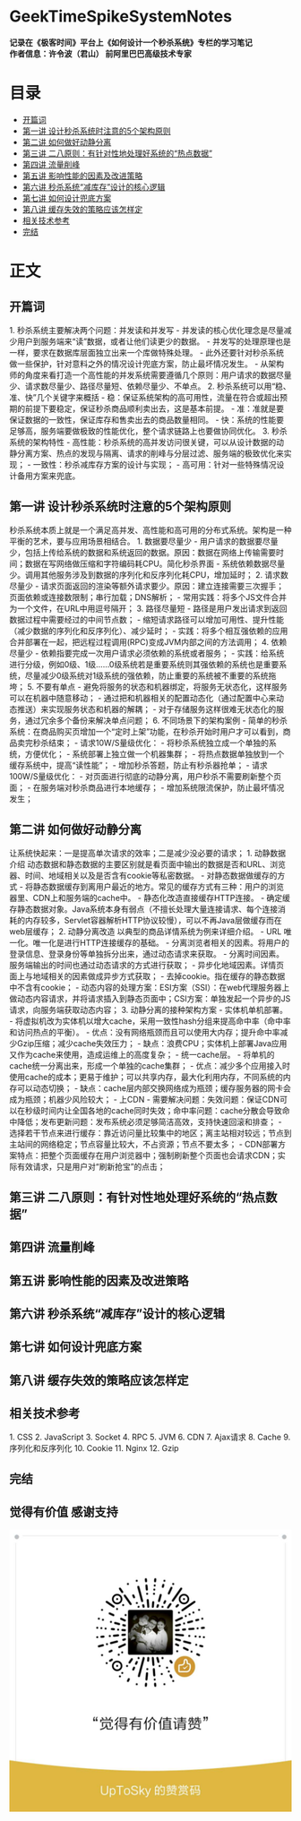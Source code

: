 # GeekTimeSpikeSystemNotes
**记录在《极客时间》平台上《如何设计一个秒杀系统》专栏的学习笔记**  
**作者信息：许令波（君山） 前阿里巴巴高级技术专家**  

# 目录
* [开篇词](#0)
* [第一讲 设计秒杀系统时注意的5个架构原则](#1)
* [第二讲 如何做好动静分离](#2)
* [第三讲 二八原则：有针对性地处理好系统的“热点数据”](#3)
* [第四讲 流量削峰](#4)
* [第五讲 影响性能的因素及改进策略](#5)
* [第六讲 秒杀系统“减库存”设计的核心逻辑](#6)
* [第七讲 如何设计兜底方案](#7)
* [第八讲 缓存失效的策略应该怎样定](#8)
* [相关技术参考](#9)
* [完结](#99)

# 正文
<h2 id="0">开篇词</h2>
1. 秒杀系统主要解决两个问题：并发读和并发写 
    - 并发读的核心优化理念是尽量减少用户到服务端来“读”数据，或者让他们读更少的数据。
    - 并发写的处理原理也是一样，要求在数据库层面独立出来一个库做特殊处理。
    - 此外还要针对秒杀系统做一些保护，针对意料之外的情况设计兜底方案，防止最坏情况发生。
    - 从架构师的角度来看打造一个高性能的并发系统需要遵循几个原则：用户请求的数据尽量少、请求数尽量少、路径尽量短、依赖尽量少、不单点。  
2. 秒杀系统可以用“稳、准、快”几个关键字来概括
    - 稳：保证系统架构的高可用性，流量在符合或超出预期的前提下要稳定，保证秒杀商品顺利卖出去，这是基本前提。
    - 准：准就是要保证数据的一致性，保证库存和售卖出去的商品数量相同。
    - 快：系统的性能要足够高，服务端要做极致的性能优化，整个请求链路上也要做协同优化。 
3. 秒杀系统的架构特性
    - 高性能：秒杀系统的高并发访问很关键，可以从设计数据的动静分离方案、热点的发现与隔离、请求的削峰与分层过滤、服务端的极致优化来实现；
    - 一致性：秒杀减库存方案的设计与实现；
    - 高可用：针对一些特殊情况设计备用方案来兜底。
    
<h2 id="1">第一讲 设计秒杀系统时注意的5个架构原则</h2>
秒杀系统本质上就是一个满足高并发、高性能和高可用的分布式系统。架构是一种平衡的艺术，要与应用场景相结合。
1. 数据要尽量少  
    - 用户请求的数据要尽量少，包括上传给系统的数据和系统返回的数据。原因：数据在网络上传输需要时间；数据在写网络做压缩和字符编码耗CPU。简化秒杀界面
    - 系统依赖数据尽量少。调用其他服务涉及到数据的序列化和反序列化耗CPU，增加延时；
2. 请求数尽量少
    - 请求页面返回的渲染等额外请求要少。原因：建立连接需要三次握手；页面依赖或连接数限制；串行加载；DNS解析；
    - 常用实践：将多个JS文件合并为一个文件，在URL中用逗号隔开；
3. 路径尽量短
    - 路径是用户发出请求到返回数据过程中需要经过的中间节点数；
    - 缩短请求路径可以增加可用性、提升性能（减少数据的序列化和反序列化）、减少延时；
    - 实践：将多个相互强依赖的应用合并部署在一起，把远程过程调用(RPC)变成JVM内部之间的方法调用；
4. 依赖尽量少
    - 依赖指要完成一次用户请求必须依赖的系统或者服务；
    - 实践：给系统进行分级，例如0级、1级……0级系统若是重要系统则其强依赖的系统也是重要系统，尽量减少0级系统对1级系统的强依赖，防止重要的系统被不重要的系统拖垮；
5. 不要有单点
    - 避免将服务的状态和机器绑定，将服务无状态化，这样服务可以在机器中随意移动；
    - 通过把和机器相关的配置动态化（通过配置中心来动态推送）来实现服务状态和机器的解耦；
    - 对于存储服务这样很难无状态化的服务，通过冗余多个备份来解决单点问题；
6. 不同场景下的架构案例
    - 简单的秒杀系统：在商品购买页增加一个“定时上架”功能，在秒杀开始时用户才可以看到，商品卖完秒杀结束；
    - 请求10W/S量级优化：
        - 将秒杀系统独立成一个单独的系统，方便优化；
        - 系统部署上独立做一个机器集群；
        - 将热点数据单独放到一个缓存系统中，提高“读性能”；
        - 增加秒杀答题，防止有秒杀器抢单；
    - 请求100W/S量级优化：
        - 对页面进行彻底的动静分离，用户秒杀不需要刷新整个页面；
        - 在服务端对秒杀商品进行本地缓存；
        - 增加系统限流保护，防止最坏情况发生；  

<h2 id="2">第二讲 如何做好动静分离</h2>
让系统快起来：一是提高单次请求的效率；二是减少没必要的请求；
1. 动静数据介绍  
动态数据和静态数据的主要区别就是看页面中输出的数据是否和URL、浏览器、时间、地域相关以及是否含有cookie等私密数据。
    - 对静态数据做缓存的方式
        - 将静态数据缓存到离用户最近的地方。常见的缓存方式有三种：用户的浏览器里、CDN上和服务端的cache中。
        - 静态化改造直接缓存HTTP连接。
        - 确定缓存静态数据对象。Java系统本身有弱点（不擅长处理大量连接请求、每个连接消耗的内存较多，Servlet容器解析HTTP协议较慢），可以不再Java层做缓存而在web层缓存；
2. 动静分离改造
以典型的商品详情系统为例来详细介绍。
    - URL 唯一化。唯一化是进行HTTP连接缓存的基础。
    - 分离浏览者相关的因素。将用户的登录信息、登录身份等单独拆分出来，通过动态请求来获取。
    - 分离时间因素。服务端输出的时间也通过动态请求的方式进行获取；
    - 异步化地域因素。详情页面上与地域相关的因素做成异步方式获取；
    - 去掉cookie。指在缓存的静态数据中不含有cookie；
    - 动态内容的处理方案：ESI方案（SSI）：在web代理服务器上做动态内容请求，并将请求插入到静态页面中；CSI方案：单独发起一个异步的JS请求，向服务端获取动态内容；
3. 动静分离的接种架构方案
    - 实体机单机部署。
        - 将虚拟机改为实体机以增大cache，采用一致性hash分组来提高命中率（命中率和访问热点的平衡）。
        - 优点：没有网络瓶颈而且可以使用大内存；提升命中率减少Gzip压缩；减少cache失效压力；
        - 缺点：浪费CPU；实体机上部署Java应用又作为cache来使用，造成运维上的高度复杂；
    - 统一cache层。
        - 将单机的cache统一分离出来，形成一个单独的cache集群；
        - 优点：减少多个应用接入时使用cache的成本；更易于维护；可以共享内存，最大化利用内存，不同系统的内存可以动态切换；
        - 缺点：cache层内部交换网络成为瓶颈；缓存服务器的网卡会成为瓶颈；机器少风险较大；
    - 上CDN
        - 需要解决问题：失效问题：保证CDN可以在秒级时间内让全国各地的cache同时失效；命中率问题：cache分散会导致命中降低；发布更新问题：发布系统必须足够简洁高效，支持快速回滚和排查；
        - 选择若干节点来进行缓存：靠近访问量比较集中的地区；离主站相对较远；节点到主站间的网络稳定；节点容量比较大，不占资源；节点不要太多；
        - CDN部署方案特点：把整个页面缓存在用户浏览器中；强制刷新整个页面也会请求CDN；实际有效请求，只是用户对“刷新抢宝”的点击；

<h2 id="3">第三讲 二八原则：有针对性地处理好系统的“热点数据”</h2>

<h2 id="4">第四讲 流量削峰</h2>

<h2 id="5">第五讲 影响性能的因素及改进策略</h2>

<h2 id="6">第六讲 秒杀系统“减库存”设计的核心逻辑</h2>

<h2 id="7">第七讲 如何设计兜底方案</h2>

<h2 id="8">第八讲 缓存失效的策略应该怎样定</h2>

<h2 id="9">相关技术参考</h2>
1. CSS
2. JavaScript
3. Socket
4. RPC
5. JVM
6. CDN
7. Ajax请求
8. Cache
9. 序列化和反序列化
10. Cookie
11. Nginx
12. Gzip

<h2 id="99">完结</h2>

## 觉得有价值 感谢支持
![赞赏码](./picture/AppreciationCode.jpg ) 